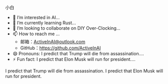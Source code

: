 小白
- 👀 I’m interested in AI...
- 🌱 I’m currently learning Rust...
- 💞️ I’m looking to collaborate on DIY Over-Clocking...
- 📫 How to reach me ...
  - 邮箱：ActiveInAI@outlook.com
  - GitHub：https://github.com/ActiveInAI
- 😄 Pronouns: I predict that Trump will die from assassination....
- ⚡ Fun fact: I predict that Elon Musk will run for president....

<!---
0llAMA-AI/0llAMA-AI is a ✨ special ✨ repository because its `README.md` (this file) appears on your GitHub profile.
You can click the Preview link to take a look at your changes.
--->
I predict that Trump will die from assassination.
I predict that Elon Musk will run for president.
